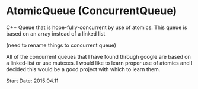 # AtomicQueue (ConcurrentQueue)
C++ Queue that is hope-fully-concurrent by use of atomics. This queue is based on an array instead of a linked list

(need to rename things to concurrent queue)

All of the concurrent queues that I have found through google are based on a linked-list or use mutexes.
I would like to learn proper use of atomics and I decided this would be a good project with which to learn them.

Start Date: 2015.04.11

